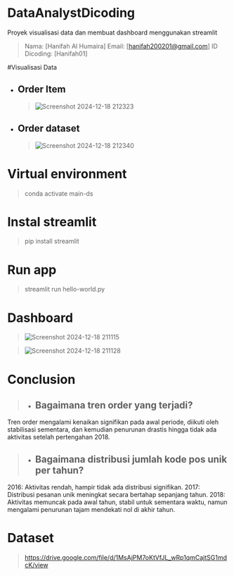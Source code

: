 # DataAnalystDicoding
Proyek visualisasi data dan membuat dashboard menggunakan streamlit

>Nama: [Hanifah Al Humaira]
>Email: [hanifah200201@gmail.com]
>ID Dicoding: [Hanifah01]

#Visualisasi Data
- ## Order Item
  >![Screenshot 2024-12-18 212323](https://github.com/user-attachments/assets/2849464b-9d99-40fd-aead-e8f853090066)
- ## Order dataset
  >![Screenshot 2024-12-18 212340](https://github.com/user-attachments/assets/be849227-c191-4e26-8714-2a274715275a)

# Virtual environment
>conda activate main-ds

# Instal streamlit
>pip install streamlit

# Run app
>streamlit run hello-world.py

# Dashboard
  >![Screenshot 2024-12-18 211115](https://github.com/user-attachments/assets/8c194bd3-c445-4be3-99ef-72a3a4fb68b6)

  >![Screenshot 2024-12-18 211128](https://github.com/user-attachments/assets/d4f169cf-6f03-4b83-a831-f695cc0c4b83)

# Conclusion
> - ## Bagaimana tren order yang terjadi?
  Tren order mengalami kenaikan signifikan pada awal periode, diikuti oleh stabilisasi sementara, dan kemudian penurunan drastis hingga tidak ada aktivitas setelah pertengahan 2018.
> - ## Bagaimana distribusi jumlah kode pos unik per tahun?
  2016: Aktivitas rendah, hampir tidak ada distribusi signifikan. 2017: Distribusi pesanan unik meningkat secara bertahap sepanjang tahun. 2018: Aktivitas memuncak pada awal tahun, stabil untuk sementara waktu, namun mengalami penurunan tajam mendekati nol di akhir tahun.

# Dataset
> https://drive.google.com/file/d/1MsAjPM7oKtVfJL_wRp1qmCajtSG1mdcK/view

